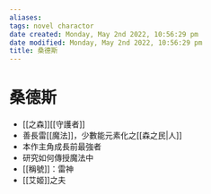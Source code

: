 ```yaml
---
aliases: 
tags: novel charactor 
date created: Monday, May 2nd 2022, 10:56:29 pm
date modified: Monday, May 2nd 2022, 10:56:29 pm
title: 桑德斯
---
```


# 桑德斯

- [[之森]][[守護者]]
- 善長雷[[魔法]]，少數能元素化之[[森之民|人]]
- 本作主角成長前最強者
- 研究如何傳授魔法中
- [[稱號]]：雷神
- [[艾姬]]之夫